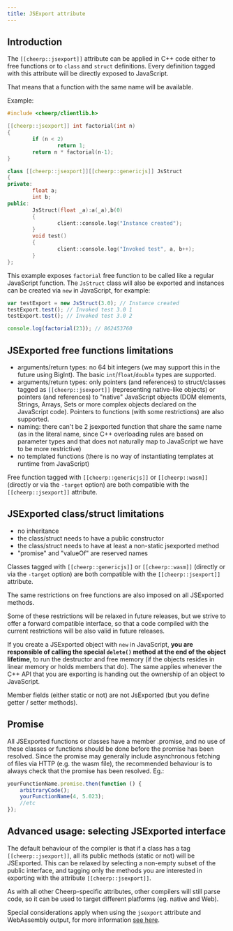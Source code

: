 ```yaml
---
title: JSExport attribute
---
```


## Introduction

The `[[cheerp::jsexport]]` attribute can be applied in C++ code either to free functions or to `class` and `struct` definitions.
Every definition tagged with this attribute will be directly exposed to JavaScript.

That means that a function with the same name will be available.

Example:

```cpp
#include <cheerp/clientlib.h>

[[cheerp::jsexport]] int factorial(int n)
{
        if (n < 2)
                return 1;
        return n * factorial(n-1);
}

class [[cheerp::jsexport]][[cheerp::genericjs]] JsStruct
{
private:
        float a;
        int b;
public:
        JsStruct(float _a):a(_a),b(0)
        {
                client::console.log("Instance created");
        }
        void test()
        {
                client::console.log("Invoked test", a, b++);
        }
};
```

This example exposes `factorial` free function to be called like a regular JavaScript function.
The `JsStruct` class will also be exported and instances can be created via `new` in JavaScript, for example:

```js
var testExport = new JsStruct(3.0); // Instance created
testExport.test(); // Invoked test 3.0 1
testExport.test(); // Invoked test 3.0 2

console.log(factorial(23)); // 862453760
```

## JSExported free functions limitations

- arguments/return types: no 64 bit integers (we may support this in the future using BigInt). The basic `int`/`float`/`double` types are supported.
- arguments/return types: only pointers (and references) to struct/classes tagged as `[[cheerp::jsexport]]` (representing native-like objects) or pointers (and references) to "native" JavaScript objects (DOM elements, Strings, Arrays, Sets or more complex objects declared on the JavaScript code). Pointers to functions (with some restrictions) are also supported.
- naming: there can't be 2 jsexported function that share the same name (as in the literal name, since C++ overloading rules are based on parameter types and that does not naturally map to JavaScript we have to be more restrictive)
- no templated functions (there is no way of instantiating templates at runtime from JavaScript)

Free function tagged with `[[cheerp::genericjs]]` or `[[cheerp::wasm]]` (directly or via the `-target` option) are both compatible with the `[[cheerp::jsexport]]` attribute.

## JSExported class/struct limitations

- no inheritance
- the class/struct needs to have a public constructor
- the class/struct needs to have at least a non-static jsexported method
- "promise" and "valueOf" are reserved names

Classes tagged with `[[cheerp::genericjs]]` or `[[cheerp::wasm]]` (directly or via the `-target` option) are both compatible with the `[[cheerp::jsexport]]` attribute.

The same restrictions on free functions are also imposed on all JSExported methods.

Some of these restrictions will be relaxed in future releases, but we strive to offer a forward compatible interface, so that a code compiled with the current restrictions will be also valid in future releases.

If you create a JSExported object with `new` in JavaScript, **you are responsible of calling the special `delete()` method at the end of the object lifetime**, to run the destructor and free memory (if the objects resides in linear memory or holds members that do). The same applies whenever the C++ API that you are exporting is handing out the ownership of an object to JavaScript.

Member fields (either static or not) are not JsExported (but you define getter / setter methods).

## Promise

All JSExported functions or classes have a member .promise, and no use of these classes or functions should be done before the promise has been resolved. Since the promise may generally include asynchronous fetching of files via HTTP (e.g. the wasm file), the recommended behaviour is to always check that the promise has been resolved. Eg.:

```js
yourFunctionName.promise.then(function () {
	arbitraryCode();
	yourFunctionName(4, 5.023);
	//etc
});
```

## Advanced usage: selecting JSExported interface

The default behaviour of the compiler is that if a class has a tag `[[cheerp::jsexport]]`, all its public methods (static or not) will be JSExported. This can be relaxed by selecting a non-empty subset of the public interface, and tagging only the methods you are interested in exporting with the attribute `[[cheerp::jsexport]]`.

As with all other Cheerp-specific attributes, other compilers will still parse code, so it can be used to target different platforms (eg. native and Web).

Special considerations apply when using the `jsexport` attribute and WebAssembly output, for more information [see here](WebAssembly-output#using-cheerpjsexport-in-combination-with-webassembly).
